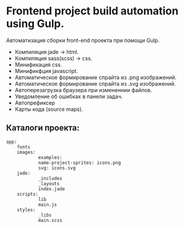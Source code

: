 Frontend project build automation using Gulp.
=============================

Автоматизация сборки front-end проекта при помощи Gulp.
* Компиляция jade -> html.
* Компиляция sass(scss) -> css.
* Минификация css.
* Минификфция javascript.
* Автоматическое формирование спрайта из .png изображений.
* Автоматическое формирование спрайта из .svg изображений.
* Автоперезагрузка браузера при измененнии файлов.
* Уведомление об ошибках в панели задач.
* Автопрефиксер
* Карты кода (source maps). 

Каталоги проекта:
-----------------------------
	app: 
		fonts
		images:
				examples:
				name-project-sprites: icons.png
				svg: icons.svg
		jade:
				_includes
				_layouts
				index.jade
		scripts:
				lib
				main.js
		styles:
				_libs
				main.scss
				

